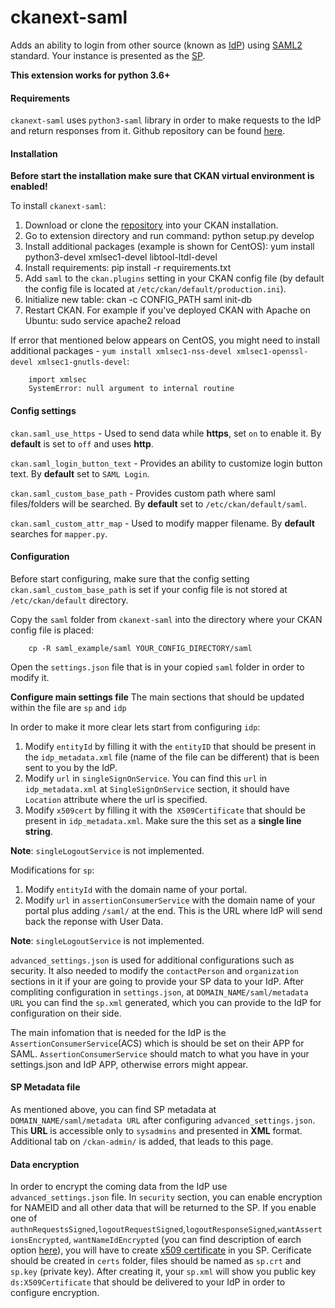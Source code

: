 # ckanext-saml
Adds an ability to login from other source (known as [IdP](https://en.wikipedia.org/wiki/Identity_provider_(SAML))) using [SAML2](https://en.wikipedia.org/wiki/SAML_2.0) standard. Your instance is presented as the [SP](https://en.wikipedia.org/wiki/Service_provider_(SAML)).

**This extension works for python 3.6+**

#### Requirements ####
``ckanext-saml`` uses ``python3-saml`` library in order to make requests to the IdP and return responses from it. Github repository can be found [here](https://github.com/onelogin/python3-saml).

#### Installation ####
**Before start the installation make sure that CKAN virtual environment is enabled!**

To install ``ckanext-saml``:
1. Download or clone the [repository](https://github.com/datashades/ckanext-saml) into your CKAN installation.
2. Go to extension directory and run command:
		python setup.py develop
3. Install additional packages (example is shown for CentOS):
		yum install python3-devel xmlsec1-devel libtool-ltdl-devel
4.  Install requirements:
		pip install -r requirements.txt
5. Add ``saml`` to the ``ckan.plugins`` setting in your CKAN config file (by default the config file is located at  ``/etc/ckan/default/production.ini``).
6. Initialize new table:
		ckan -c CONFIG_PATH saml init-db
7. Restart CKAN. For example if you've deployed CKAN with Apache on Ubuntu:
		sudo service apache2 reload

If error that mentioned below appears on CentOS, you might need to install additional packages - ``yum install xmlsec1-nss-devel xmlsec1-openssl-devel xmlsec1-gnutls-devel``:

		import xmlsec
		SystemError: null argument to internal routine

#### Config settings ####
``ckan.saml_use_https`` -  Used to send data while **https**, set ``on`` to enable it. By **default** is set to ``off`` and uses **http**.

``ckan.saml_login_button_text`` - Provides an ability to customize login button text. By **default** set to ``SAML Login``.

``ckan.saml_custom_base_path`` - Provides custom path where saml files/folders will be searched. By **default**  set to ``/etc/ckan/default/saml``.

``ckan.saml_custom_attr_map`` -  Used to modify mapper filename. By **default** searches for ``mapper.py``.

#### Configuration ####
Before start configuring, make sure that the config setting ``ckan.saml_custom_base_path`` is set if your config file is not stored at ``/etc/ckan/default`` directory.

Copy the ``saml`` folder from ``ckanext-saml`` into the directory where your CKAN config file is placed:

		cp -R saml_example/saml YOUR_CONFIG_DIRECTORY/saml

Open the ``settings.json`` file that is in your copied ``saml`` folder in order to modify it.

**Configure main settings file**
The main sections that should be updated within the file are ``sp`` and ``idp``

In order to make it more clear lets start from configuring ``idp``:
1. Modify ``entityId`` by filling it with the ``entityID`` that should be present in the ``idp_metadata.xml`` file (name of the file can be different) that is been sent to you by the IdP.
2. Modify ``url`` in  ``singleSignOnService``. You can find this ``url`` in ``idp_metadata.xml`` at ``SingleSignOnService`` section, it should have ``Location`` attribute where the url is specified.
3. Modify ``x509cert`` by filling it with the`` X509Certificate`` that should be present in ``idp_metadata.xml``. Make sure the this set as a **single line string**.

**Note**:  ``singleLogoutService`` is not implemented.

Modifications for ``sp``:
1. Modify ``entityId`` with the domain name of your portal.
2. Modify ``url`` in ``assertionConsumerService`` with the domain name of your portal plus adding ``/saml/`` at the end. This is the URL where IdP will send back the reponse with User Data.

**Note**:  ``singleLogoutService`` is not implemented.

``advanced_settings.json`` is used for additional configurations such as security.  It also needed to modify the ``contactPerson`` and ``organization`` sections in it if your are going to provide your SP data to your IdP.
After compliting configuration in ``settings.json``, at ``DOMAIN_NAME/saml/metadata URL`` you can find the ``sp.xml`` generated, which you can provide to the IdP for configuration on their side.

The main infomation that is needed for the IdP is the ``AssertionConsumerService``(ACS) which is should be set on their APP for SAML. ``AssertionConsumerService`` should match to what you have in your settings.json and IdP APP, otherwise errors might appear.

#### SP Metadata file ####
As mentioned above, you can find SP metadata at ``DOMAIN_NAME/saml/metadata URL`` after configuring ``advanced_settings.json``.
This **URL** is accessible only to ``sysadmins`` and presented in **XML** format.
Additional tab on ``/ckan-admin/`` is added, that leads to this page.

#### Data encryption ####
In order to encrypt the coming data from the IdP use ``advanced_settings.json`` file. In ``security`` section, you can enable encryption for NAMEID and all other data that will be returned to the SP.
If you enable one of ``authnRequestsSigned``,``logoutRequestSigned``,``logoutResponseSigned``,``wantAssertionsEncrypted``, ``wantNameIdEncrypted`` (you can find description of earch option [here](https://github.com/onelogin/python3-saml#how-it-works)), you will have to create [x509 certificate](https://en.wikipedia.org/wiki/X.509) in you SP. Cerificate should be created in ``certs`` folder, files should be named as ``sp.crt`` and ``sp.key`` (private key). After creating it, your ``sp.xml`` will show you public key ``ds:X509Certificate`` that should be delivered to your IdP in order to configure encryption.